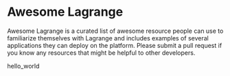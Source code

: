 # Awesome Lagrange

Awesome Lagrange is a curated list of awesome resource people can use to familiarize themselves with Lagrange and includes
examples of several applications they can deploy on the platform. Please submit a pull request if you know any resources
that might be helpful to other developers.

hello_world

